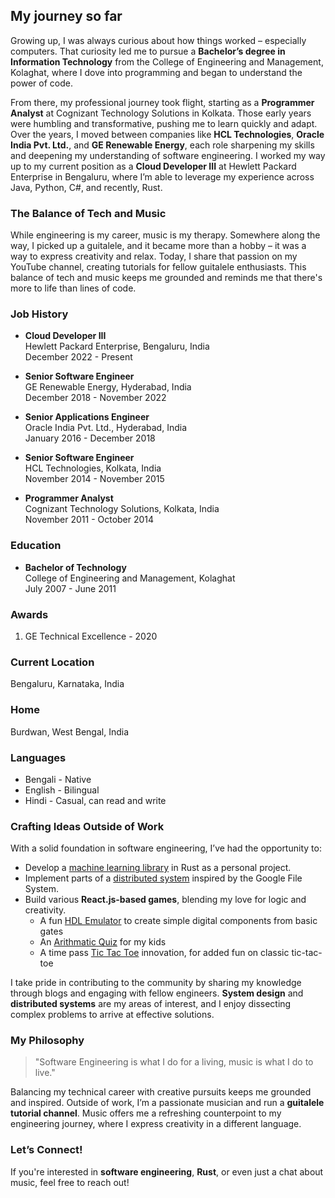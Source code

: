 ## My journey so far
Growing up, I was always curious about how things worked – especially computers. That curiosity led me to pursue a **Bachelor’s degree in Information Technology** from the College of Engineering and Management, Kolaghat, where I dove into programming and began to understand the power of code.

From there, my professional journey took flight, starting as a **Programmer Analyst** at Cognizant Technology Solutions in Kolkata. Those early years were humbling and transformative, pushing me to learn quickly and adapt. Over the years, I moved between companies like **HCL Technologies**, **Oracle India Pvt. Ltd.**, and **GE Renewable Energy**, each role sharpening my skills and deepening my understanding of software engineering. I worked my way up to my current position as a **Cloud Developer III** at Hewlett Packard Enterprise in Bengaluru, where I’m able to leverage my experience across Java, Python, C#, and recently, Rust.

### The Balance of Tech and Music

While engineering is my career, music is my therapy. Somewhere along the way, I picked up a guitalele, and it became more than a hobby – it was a way to express creativity and relax. Today, I share that passion on my YouTube channel, creating tutorials for fellow guitalele enthusiasts. This balance of tech and music keeps me grounded and reminds me that there's more to life than lines of code.

### Job History

- **Cloud Developer III**  
  Hewlett Packard Enterprise, Bengaluru, India  
  December 2022 - Present

- **Senior Software Engineer**  
  GE Renewable Energy, Hyderabad, India  
  December 2018 - November 2022

- **Senior Applications Engineer**  
  Oracle India Pvt. Ltd., Hyderabad, India  
  January 2016 - December 2018

- **Senior Software Engineer**  
  HCL Technologies, Kolkata, India  
  November 2014 - November 2015

- **Programmer Analyst**  
  Cognizant Technology Solutions, Kolkata, India  
  November 2011 - October 2014

### Education

- **Bachelor of Technology**  
  College of Engineering and Management, Kolaghat  
  July 2007 - June 2011

### Awards
1. GE Technical Excellence - 2020

### Current Location
Bengaluru, Karnataka, India 

### Home
Burdwan, West Bengal, India 

### Languages 
- Bengali - Native
- English - Bilingual 
- Hindi   - Casual, can read and write


### Crafting Ideas Outside of Work

With a solid foundation in software engineering, I’ve had the opportunity to:

- Develop a [machine learning library](https://github.com/Palash90/iron_learn) in Rust as a personal project.
- Implement parts of a [distributed system](https://github.com/Palash90/dist-fs) inspired by the Google File System.
- Build various **React.js-based games**, blending my love for logic and creativity.
  - A fun [HDL Emulator](https://emulator.palashkantikundu.in/) to create simple digital components from basic gates
  - An [Arithmatic Quiz](https://palashkantikundu.in/#/component/math-study) for my kids
  - A time pass [Tic Tac Toe](https://palashkantikundu.in/#/component/tic-tac-slide) innovation, for added fun on classic tic-tac-toe

I take pride in contributing to the community by sharing my knowledge through blogs and engaging with fellow engineers. **System design** and **distributed systems** are my areas of interest, and I enjoy dissecting complex problems to arrive at effective solutions.

### My Philosophy

> "Software Engineering is what I do for a living, music is what I do to live."

Balancing my technical career with creative pursuits keeps me grounded and inspired. Outside of work, I’m a passionate musician and run a **guitalele tutorial channel**. Music offers me a refreshing counterpoint to my engineering journey, where I express creativity in a different language.

### Let’s Connect!

If you're interested in **software engineering**, **Rust**, or even just a chat about music, feel free to reach out! 

